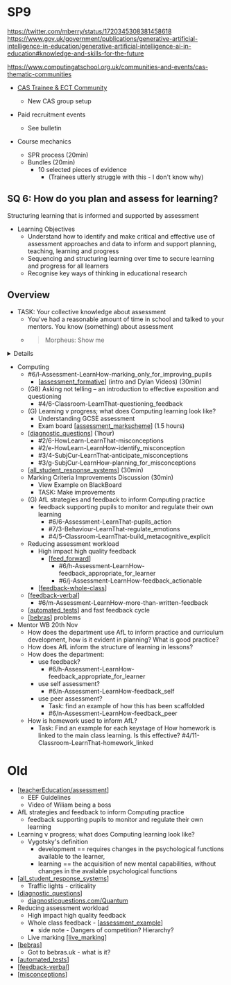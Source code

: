 SP9
===

https://twitter.com/mberry/status/1720345308381458618
https://www.gov.uk/government/publications/generative-artificial-intelligence-in-education/generative-artificial-intelligence-ai-in-education#knowledge-and-skills-for-the-future


https://www.computingatschool.org.uk/communities-and-events/cas-thematic-communities
* [CAS Trainee & ECT Community](https://www.computingatschool.org.uk/communities/cas-trainee-and-ect-community)
    * New CAS group setup
* Paid recruitment events
    * See bulletin




* Course mechanics
    * SPR process (20min)
    * Bundles (20min)
        * 10 selected pieces of evidence 
            * (Trainees utterly struggle with this - I don't know why)



SQ 6: How do you plan and assess for learning?
-----------------------------------------------

Structuring learning that is informed and supported by assessment

* Learning Objectives
    * Understand how to identify and make critical and effective use of assessment approaches and data to inform and support planning, teaching, learning and progress  
    * Sequencing and structuring learning over time to secure learning and progress for all learners
    * Recognise key ways of thinking in educational research



Overview
--------

* TASK: Your collective knowledge about assessment
    * You've had a reasonable amount of time in school and talked to your mentors. You know (something) about assessment
    * > Morpheus: Show me

<details>

* Goal: To make yourself obsolete
    * Students should 
        * know the goals
        * know the components of how to get there
        * judge their own progress (and progress of others) accurately
    * Your role is to engineer/design/control the environment for maximum progress
        * Not to lecture - not be sole/dependent the source of information - not to mark everything, all the time, on your own
</details>


* Computing
    * #6/l-Assessment-LearnHow-marking_only_for_improving_pupils
        * [[assessment_formative]] (intro and Dylan Videos) (30min)
    * (G8) Asking not telling – an introduction to effective exposition and questioning
        * #4/6-Classroom-LearnThat-questioning_feedback
    * (G) Learning v progress; what does Computing learning look like?
        * Understanding GCSE assessment
        * Exam board [[assessment_markscheme]] (1.5 hours)
    * [[diagnostic_questions]] (1hour)
        * #2/6-HowLearn-LearnThat-misconceptions
        * #2/e-HowLearn-LearnHow-identify_misconception
        * #3/4-SubjCur-LearnThat-anticipate_misconceptions
        * #3/g-SubjCur-LearnHow-planning_for_misconceptions
    * [[all_student_response_systems]] (30min)
    * Marking Criteria Improvements Discussion (30min)
        * View Example on BlackBoard
        * TASK: Make improvements
    * (G) AfL strategies and feedback to inform Computing practice
        * feedback supporting pupils to monitor and regulate their own learning
            * #6/6-Assessment-LearnThat-pupils_action
            * #7/3-Behaviour-LearnThat-regulate_emotions
            * #4/5-Classroom-LearnThat-build_metacognitive_explicit
    * Reducing assessment workload
        * High impact high quality feedback
            * [[feed_forward]]
                * #6/h-Assessment-LearnHow-feedback_appropriate_for_learner
                * #6/j-Assessment-LearnHow-feedback_actionable
        * [[feedback-whole-class]]
    * [[feedback-verbal]]
        * #6/m-Assessment-LearnHow-more-than-written-feedback
    * [[automated_tests]] and fast feedback cycle
    * [[bebras]] problems
* Mentor WB 20th Nov
    * How does the department use AfL to inform practice and curriculum development, how is it evident in planning?  What is good practice?
    * How does AfL inform the structure of learning in lessons?
    * How does the department: 
        * use feedback?
            * #6/h-Assessment-LearnHow-feedback_appropriate_for_learner
        * use self assessment?
            * #6/n-Assessment-LearnHow-feedback_self
        * use peer assessment?
            * Task: find an example of how this has been scaffolded
            * #6/n-Assessment-LearnHow-feedback_peer 
    * How is homework used to inform AfL?
        * Task: Find an example for each keystage of How homework is linked to the main class learning. Is this effective? #4/11-Classroom-LearnThat-homework_linked




Old
===


* [[teacherEducation/assessment]]
    * EEF Guidelines
    * Video of Wiliam being a boss
* AfL strategies and feedback to inform Computing practice
    * feedback supporting pupils to monitor and regulate their own learning
* Learning v progress; what does Computing learning look like?
    * Vygotsky's definition
        * development == requires changes in the psychological functions available to the learner, 
        * learning == the acquisition of new mental capabilities, without changes in the available psychological functions
* [[all_student_response_systems]]
    * Traffic lights - criticality
* [[diagnostic_questions]]
    * [diagnosticquestions.com/Quantum](https://diagnosticquestions.com/Quantum)
* Reducing assessment workload
    * High impact high quality feedback
    * Whole class feedback - [[assessment_example]]
        * side note - Dangers of competition? Hierarchy?
    * Live marking [[live_marking]]
* [[bebras]]
    * Got to bebras.uk - what is it?
* [[automated_tests]]
* [[feedback-verbal]]
* [[misconceptions]]




[//begin]: # "Autogenerated link references for markdown compatibility"
[assessment_formative]: assessment_formative.md "Formative Assessment"
[assessment_markscheme]: assessment_markscheme.md "assessment_markscheme"
[diagnostic_questions]: diagnostic_questions.md "Summary"
[all_student_response_systems]: all_student_response_systems.md "all_student_response_systems"
[feed_forward]: feed_forward.md "feed_forward"
[feedback-whole-class]: feedback-whole-class.md "Feedback - Whole Class"
[feedback-verbal]: feedback-verbal.md "feedback-verbal"
[automated_tests]: automated_tests.md "automated_tests"
[bebras]: bebras.md "bebras"
[teacherEducation/assessment]: assessment.md "Formative Assessment"
[assessment_example]: assessment_example.md "assessment_example"
[live_marking]: live_marking.md "Live Marking"
[misconceptions]: misconceptions.md "Misconceptions"
[//end]: # "Autogenerated link references"